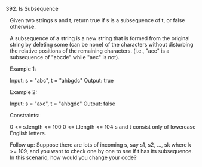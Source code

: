 

392. Is Subsequence

Given two strings s and t, return true if s is a subsequence of t, or false otherwise.

A subsequence of a string is a new string that is formed from the original string by deleting some (can be none) of the characters without disturbing the relative positions of the remaining characters. (i.e., "ace" is a subsequence of "abcde" while "aec" is not).


Example 1:

Input: s = "abc", t = "ahbgdc"
Output: true

Example 2:

Input: s = "axc", t = "ahbgdc"
Output: false

Constraints:

0 <= s.length <= 100
0 <= t.length <= 104
s and t consist only of lowercase English letters.
 

Follow up: Suppose there are lots of incoming s, say s1, s2, ..., sk where k >= 109, and you want to check one by one to see if t has its subsequence. In this scenario, how would you change your code?